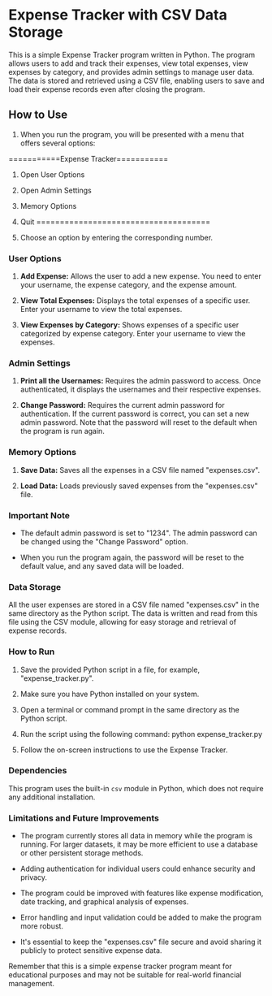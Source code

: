 # Expense Tracker with CSV Data Storage

This is a simple Expense Tracker program written in Python. The program allows users to add and track their expenses, view total expenses, view expenses by category, and provides admin settings to manage user data. The data is stored and retrieved using a CSV file, enabling users to save and load their expense records even after closing the program.

## How to Use

1. When you run the program, you will be presented with a menu that offers several options:

===========Expense Tracker===========
1. Open User Options
2. Open Admin Settings
3. Memory Options
4. Quit
=====================================



2. Choose an option by entering the corresponding number.

### User Options

1. **Add Expense:** Allows the user to add a new expense. You need to enter your username, the expense category, and the expense amount.

2. **View Total Expenses:** Displays the total expenses of a specific user. Enter your username to view the total expenses.

3. **View Expenses by Category:** Shows expenses of a specific user categorized by expense category. Enter your username to view the expenses.

### Admin Settings

1. **Print all the Usernames:** Requires the admin password to access. Once authenticated, it displays the usernames and their respective expenses.

2. **Change Password:** Requires the current admin password for authentication. If the current password is correct, you can set a new admin password. Note that the password will reset to the default when the program is run again.

### Memory Options

1. **Save Data:** Saves all the expenses in a CSV file named "expenses.csv".

2. **Load Data:** Loads previously saved expenses from the "expenses.csv" file.

### Important Note

- The default admin password is set to "1234". The admin password can be changed using the "Change Password" option.

- When you run the program again, the password will be reset to the default value, and any saved data will be loaded.

### Data Storage

All the user expenses are stored in a CSV file named "expenses.csv" in the same directory as the Python script. The data is written and read from this file using the CSV module, allowing for easy storage and retrieval of expense records.

### How to Run

1. Save the provided Python script in a file, for example, "expense_tracker.py".

2. Make sure you have Python installed on your system.

3. Open a terminal or command prompt in the same directory as the Python script.

4. Run the script using the following command:
python expense_tracker.py


5. Follow the on-screen instructions to use the Expense Tracker.

### Dependencies

This program uses the built-in `csv` module in Python, which does not require any additional installation.

### Limitations and Future Improvements

- The program currently stores all data in memory while the program is running. For larger datasets, it may be more efficient to use a database or other persistent storage methods.

- Adding authentication for individual users could enhance security and privacy.

- The program could be improved with features like expense modification, date tracking, and graphical analysis of expenses.

- Error handling and input validation could be added to make the program more robust.

- It's essential to keep the "expenses.csv" file secure and avoid sharing it publicly to protect sensitive expense data.

Remember that this is a simple expense tracker program meant for educational purposes and may not be suitable for real-world financial management.
